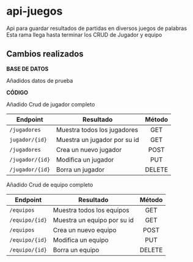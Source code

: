 # api-juegos
Api para guardar resultados de partidas en diversos juegos de palabras
Esta rama llega hasta terminar los CRUD de Jugador y equipo

## Cambios realizados

**BASE DE DATOS**

Añadidos datos de prueba

**CÓDIGO**

Añadido Crud de jugador completo

| Endpoint                 | Resultado                                | Método   |
|------------------------- |------------------------------------------|:--------:|
|`/jugadores`              | Muestra todos los jugadores              | GET      |
|`jugador/{id}`            | Muestra un jugador por su id             | GET      |
|`/jugadores`              | Crea un nuevo jugador                    | POST     |
|`/jugador/{id}`           | Modifica un jugador                      | PUT      |
|`/jugador/{id}`           | Borra un jugador                         | DELETE   |

Añadido Crud de equipo completo

| Endpoint                 | Resultado                                | Método   |
|------------------------- |------------------------------------------|:--------:|
|`/equipos`                | Muestra todos los equipos                | GET      |
|`/equipo/{id}`            | Muestra un equipo por su id              | GET      |
|`/equipos`                | Crea un nuevo equipo                     | POST     |
|`/equipo/{id}`            | Modifica un equipo                       | PUT      |
|`/equipo/{id}`            | Borra un equipo                          | DELETE   |


